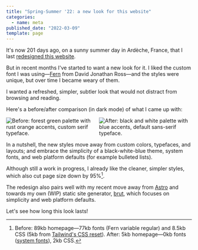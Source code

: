 ```yaml
---
title: "Spring-Summer '22: a new look for this website"
categories:
  - name: meta
published_date: "2022-03-09"
template: page
---
```


It's now 201 days ago, on a sunny summer day in Ardèche, France, that I last [redesigned this website](/notes/new-website).

But in recent months I've started to want a new look for it. I liked the custom font I was using—[Fern](https://djr.com/notes/junes-font-of-the-month-fern-text) from David Jonathan Ross—and the styles were unique, but over time I became weary of them.

I wanted a refreshed, simpler, subtler look that would not distract from browsing and reading.

Here's a before/after comparison (in dark mode) of what I came up with:

<div style="display:flex;gap:var(--space-s);">
<img src="/static/images/2021-website.webp" style="min-width:0;" alt="Before: forest green palette with rust orange accents, custom serif typeface." />
<img src="/static/images/2022-website.webp" style="min-width:0;" alt="After: black and white palette with blue accents, default sans-serif typeface." />
</div>

In a nutshell, the new styles move away from custom colors, typefaces, and layouts; and embrace the simplicity of a black-white-blue theme, system fonts, and web platform defaults (for example bulleted lists).

Although still a work in progress, I already like the cleaner, simpler styles, which also cut page size down by 95%[^1].

The redesign also pairs well with my recent move away from [Astro](https://astro.build/) and towards my own (WIP) static site generator, [brut](https://github.com/robinmetral/brut), which focuses on simplicity and web platform defaults.

Let's see how long this look lasts!

[^1]: Before: 89kb homepage—77kb fonts (Fern variable regular) and 8.5kb CSS (5kb from [Tailwind's CSS reset](https://tailwindcss.com/docs/preflight)). After: 5kb homepage—0kb fonts ([system fonts](https://systemfontstack.com/)), 2kb CSS.
